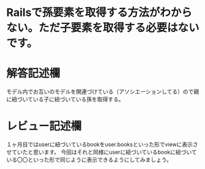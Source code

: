 # Railsで孫要素を取得する方法がわからない。ただ子要素を取得する必要はないです。
# 解答記述欄
モデル内でお互いのモデルを関連づけている（アソシエーションしてる）ので親に紐づいている子に紐づいている孫を取得する。

# レビュー記述欄
１ヶ月目ではuserに紐づいているbookをuser.booksといった形でviewに表示させていたと思います。
今回はそれと同様にuserに紐づいているbookに紐づいている〇〇といった形で同じように表示できるようにしてみましょう。
